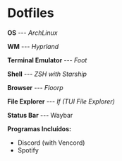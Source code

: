 # Dotfiles

**OS** --- *ArchLinux*

**WM** --- *Hyprland*

**Terminal Emulator** --- *Foot*

**Shell** --- *ZSH with Starship*

**Browser** --- *Floorp*

**File Explorer** --- *lf (TUI File Explorer)*

**Status Bar** --- Waybar




**Programas Incluídos:** 
- Discord (with Vencord)
- Spotify

